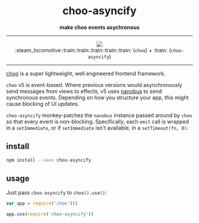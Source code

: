 <div align="center">
  <h1>choo-asyncify</h1>
  <b>make choo events asychronous</b>
</div>

----

<div align="center">
  <a href="https://github.com/yoshuawuyts/choo" alt="works with choo v5">
    <img src="https://img.shields.io/badge/works%20with-choo%20v5-ff69b4.svg?style=flat-square"/>
  </a>
</div>

<div align="center">
:steam_locomotive::train::train::train::train::train: (<code>choo</code>) + :train: (<code>choo-asyncify</code>)
</div>

----

[choo](https://github.com/yoshuawuyts/choo) is a super lightweight, well engineered frontend framework.

`choo` v5 is event-based. Where previous versions would asynchronously send messages from views to effects, v5 uses [nanobus](https://github.com/yoshuawuyts/nanobus) to send synchronous events.
Depending on how you structure your app, this might cause blocking of UI updates.

`choo-asyncify` monkey-patches the `nanobus` instance passed around by `choo` so that every event is non-blocking.
Specifically, each `emit` call is wrapped in a `setImmediate`, or if `setImmediate` isn't available, in a `setTimeout(fn, 0)`.

## install

```bash
npm install --save choo-asyncify
```

## usage

Just pass `choo-asyncify` to `choo().use()`:

```js
var app = require('choo')()

app.use(require('choo-asyncify'))
```
